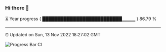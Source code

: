 ### Hi there 👋

⏳ Year progress { ██████████████████████████▁▁▁▁ } 86.79 %

---

⏰ Updated on Sun, 13 Nov 2022 18:27:02 GMT

![Progress Bar CI](https://github.com/ZhaoGui/ZhaoGui/workflows/Progress%20Bar%20CI/badge.svg)
